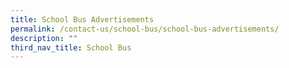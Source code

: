```yaml
---
title: School Bus Advertisements
permalink: /contact-us/school-bus/school-bus-advertisements/
description: ""
third_nav_title: School Bus
---
```

